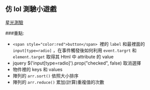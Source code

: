 ## 仿 lol 測驗小遊戲
[星光測驗](https://events.lol.garena.tw/20160920_StarGuardian/quiz) 

###重點: 
- ```<span style="color:red">button</span> ```裡的 ```label``` 和最裡面的 ```input[type=radio]``` ，在事件觸發後如何利用 ```event.targrt``` 和 ```element.target``` 取得其 Html 中 attribute 的 value
- jquery $('input[type=radio]').prop("checked", false) 取消選擇
- 物件裡的 keys 和 values
- 陣列的 ```arr.sort()``` 依照大小排序
- 陣列的 ```arr.reduce()``` 累加(計算)重複值的次數
